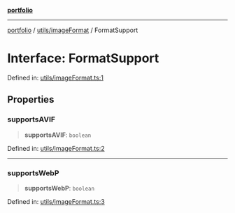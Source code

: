 [**portfolio**](../../../README.md)

***

[portfolio](../../../modules.md) / [utils/imageFormat](../README.md) / FormatSupport

# Interface: FormatSupport

Defined in: [utils/imageFormat.ts:1](https://github.com/tnorlund/Portfolio/blob/9eca9d40281c2ee01c97c27944ea7687ffd90ac4/portfolio/utils/imageFormat.ts#L1)

## Properties

### supportsAVIF

> **supportsAVIF**: `boolean`

Defined in: [utils/imageFormat.ts:2](https://github.com/tnorlund/Portfolio/blob/9eca9d40281c2ee01c97c27944ea7687ffd90ac4/portfolio/utils/imageFormat.ts#L2)

***

### supportsWebP

> **supportsWebP**: `boolean`

Defined in: [utils/imageFormat.ts:3](https://github.com/tnorlund/Portfolio/blob/9eca9d40281c2ee01c97c27944ea7687ffd90ac4/portfolio/utils/imageFormat.ts#L3)
